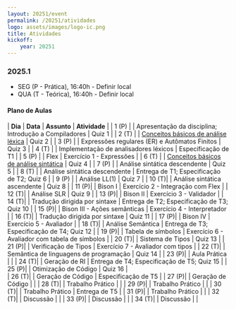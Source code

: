 ```yaml
---
layout: 20251/event
permalink: /20251/atividades
logo: assets/images/logo-ic.png
title: Atividades
kickoff:
    year: 20251
---
```


### 2025.1

- SEG (P - Prática), 16:40h - Definir local
- QUA (T - Teórica), 16:40h - Definir local

#### Plano de Aulas

| **Dia**   | **Data** | **Assunto** | **Atividade** |
| 1 (P) |      | Apresentação da disciplina; Introdução a Compiladores | Quiz 1 |
| 2 (T) |  | [Conceitos básicos de análise léxica](https://www3.nd.edu/~dthain/compilerbook/chapter3.pdf) | Quiz 2 |
| 3 (P) |  | Expressões regulares (ER) e Autômatos Finitos         | Quiz 3 |
| 4 (T) |  | Implementação de analisadores léxicos                 | Especificação de T1 |
| 5 (P) |  | Flex                                                  | Exercício 1 - Expressões |
| 6 (T) |  | [Conceitos básicos de análise sintática](https://www3.nd.edu/~dthain/compilerbook/chapter4.pdf) | Quiz 4 |
| 7 (P) |  | Análise sintática descendente                         | Quiz 5 |
| 8 (T) |  | Análise sintática descendente                         | Entrega de T1; Especificação de T2; Quiz 6 |
| 9 (P) |  | Análise LL(1)                                         | Quiz 7 |
| 10 (T)|  | Análise sintática ascendente                          | Quiz 8 |
| 11 (P)|  | Bison I                                               | Exercício 2 - Integração com Flex |
| 12 (T)|  | Análise SLR                                           | Quiz 9 |
| 13 (P)|  | Bison II                                              | Exercício 3 - Validador |
| 14 (T)|  | Tradução dirigida por sintaxe                         | Entrega de T2; Especificação de T3; Quiz 10 |
| 15 (P)|  | Bison III - Ações semânticas                          | Exercício 4 - Interpretador |
| 16 (T)|  | Tradução dirigida por sintaxe                         | Quiz 11 |
| 17 (P)|  | Bison IV                                              | Exercício 5 - Avaliador | 
| 18 (T)|  | Análise Semântica                                     | Entrega de T3; Especificação de T4; Quiz 12 | 
| 19 (P)|  | Tabela de símbolos                                    | Exercício 6 - Avaliador com tabela de símbolos |
| 20 (T)|  | Sistema de Tipos                                      | Quiz 13 |
| 21 (P)|  | Verificação de Tipos                                  | Exercício 7 - Avaliador com tipos |
| 22 (T)|  | Semântica de linguagens de programação                | Quiz 14 |
| 23 (P)|  | Aula Prática                                          | |
| 24 (T)|  | Geração de RI                                         | Entrega de T4; Especificação de T5; Quiz 15 |
| 25 (P)|  | Otimização de Código                                  | Quiz 16 |  
| 26 (T)|  | Geração de Código                                     | Especificação de T5 |
| 27 (P)|  | Geração de Código                                     | |
| 28 (T)|  | Trabalho Prático                                      | |
| 29 (P)|  | Trabalho Prático                                      | |
| 30 (T)|  | Trabalho Prático                                      | Entrega de T5 |
| 31 (P)|  | Trabalho Prático                                      | |
| 32 (T)|  | Discussão | |
| 33 (P)|  | Discussão | |
| 34 (T)|  | Discussão | |

